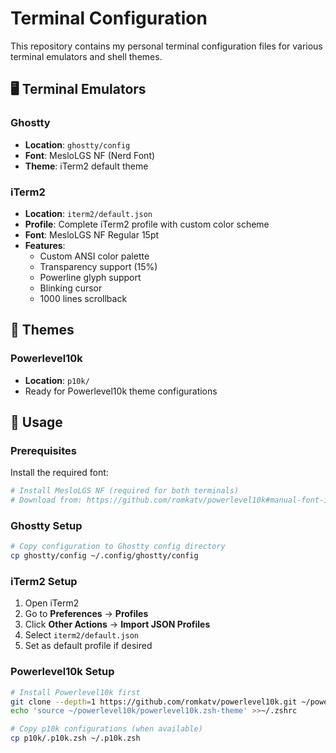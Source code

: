 # Terminal Configuration

This repository contains my personal terminal configuration files for various terminal emulators and shell themes.

## 🖥️ Terminal Emulators

### Ghostty
- **Location**: `ghostty/config`
- **Font**: MesloLGS NF (Nerd Font)
- **Theme**: iTerm2 default theme

### iTerm2
- **Location**: `iterm2/default.json`
- **Profile**: Complete iTerm2 profile with custom color scheme
- **Font**: MesloLGS NF Regular 15pt
- **Features**:
  - Custom ANSI color palette
  - Transparency support (15%)
  - Powerline glyph support
  - Blinking cursor
  - 1000 lines scrollback

## 🎨 Themes

### Powerlevel10k
- **Location**: `p10k/`
- Ready for Powerlevel10k theme configurations

## 🔧 Usage

### Prerequisites
Install the required font:
```bash
# Install MesloLGS NF (required for both terminals)
# Download from: https://github.com/romkatv/powerlevel10k#manual-font-installation
```

### Ghostty Setup
```bash
# Copy configuration to Ghostty config directory
cp ghostty/config ~/.config/ghostty/config
```

### iTerm2 Setup
1. Open iTerm2
2. Go to **Preferences** → **Profiles**
3. Click **Other Actions** → **Import JSON Profiles**
4. Select `iterm2/default.json`
5. Set as default profile if desired

### Powerlevel10k Setup
```bash
# Install Powerlevel10k first
git clone --depth=1 https://github.com/romkatv/powerlevel10k.git ~/powerlevel10k
echo 'source ~/powerlevel10k/powerlevel10k.zsh-theme' >>~/.zshrc

# Copy p10k configurations (when available)
cp p10k/.p10k.zsh ~/.p10k.zsh
```